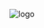 ![logo](https://media-exp1.licdn.com/dms/image/C560BAQFuA0RUzecqYA/company-logo_200_200/0?e=2159024400&v=beta&t=HnOF0bDqlXI-pwFHAZdTvTEYL7NVoRHn3Yok3DGiUr0)
